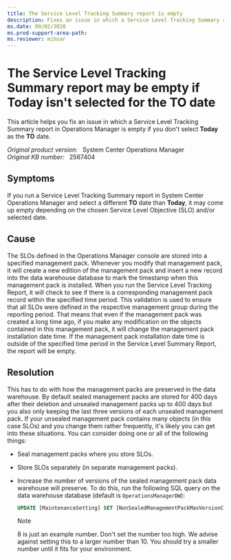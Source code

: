 ```yaml
---
title: The Service Level Tracking Summary report is empty
description: Fixes an issue in which a Service Level Tracking Summary report in Operations Manager is empty if you don't select Today for the TO date.
ms.date: 09/02/2020
ms.prod-support-area-path:
ms.reviewer: mihsar
---
```

# The Service Level Tracking Summary report may be empty if Today isn't selected for the TO date

This article helps you fix an issue in which a Service Level Tracking Summary report in Operations Manager is empty if you don't select **Today** as the **TO** date.

_Original product version:_ &nbsp; System Center Operations Manager  
_Original KB number:_ &nbsp; 2567404

## Symptoms

If you run a Service Level Tracking Summary report in System Center Operations Manager and select a different **TO** date than **Today**, it may come up empty depending on the chosen Service Level Objective (SLO) and/or selected date.

## Cause

The SLOs defined in the Operations Manager console are stored into a specified management pack. Whenever you modify that management pack, it will create a new edition of the management pack and insert a new record into the data warehouse database to mark the timestamp when this management pack is installed. When you run the Service Level Tracking Report, it will check to see if there is a corresponding management pack record within the specified time period. This validation is used to ensure that all SLOs were defined in the respective management group during the reporting period. That means that even if the management pack was created a long time ago, if you make any modification on the objects contained in this management pack, it will change the management pack installation date time. If the management pack installation date time is outside of the specified time period in the Service Level Summary Report, the report will be empty.

## Resolution

This has to do with how the management packs are preserved in the data warehouse. By default sealed management packs are stored for 400 days after their deletion and unsealed management packs up to 400 days but you also only keeping the last three versions of each unsealed management pack. If your unsealed management pack contains many objects (in this case SLOs) and you change them rather frequently, it's likely you can get into these situations. You can consider doing one or all of the following things:

- Seal management packs where you store SLOs.
- Store SLOs separately (in separate management packs).
- Increase the number of versions of the sealed management pack data warehouse will preserve. To do this, run the following SQL query on the data warehouse database (default is `OperationsManagerDW`):

  ```sql
  UPDATE [MaintenanceSetting] SET [NonSealedManagementPackMaxVersionCount] = 8
  ```

    > [!NOTE]
    > 8 is just an example number. Don't set the number too high. We advise against setting this to a larger number than 10. You should try a smaller number until it fits for your environment.
